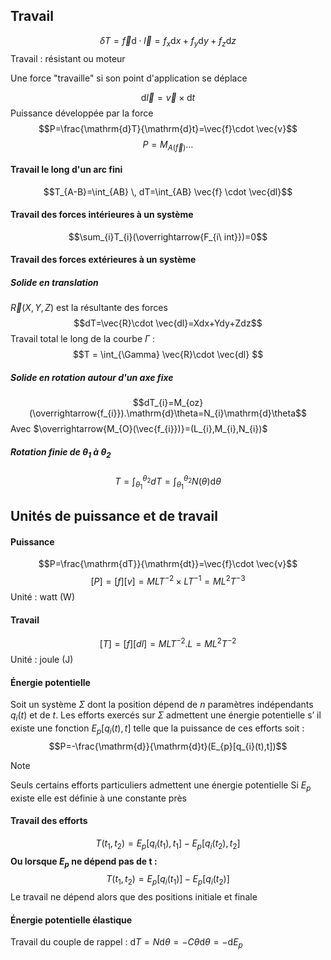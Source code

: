 ## Travail
$$\delta T=\vec{f}\mathrm{d}\cdot\vec{l}=f_{x}\mathrm{d}x+f_{y}\mathrm{d}y+f_{z}\mathrm{d}z$$
Travail : résistant ou moteur

Une force "travaille" si son point d'application se déplace

$$\mathrm{d}\vec{l}=\vec{v}\times\mathrm{d}t$$
Puissance développée par la force
$$P=\frac{\mathrm{d}T}{\mathrm{d}t}=\vec{f}\cdot \vec{v}$$
$$P=M_{A(\vec{f})}\dots$$
#### Travail le long d'un arc fini
$$T_{A-B}=\int_{AB}  \, dT=\int_{AB} \vec{f} \cdot \vec{dl}$$

#### Travail des forces intérieures à un système
$$\sum_{i}T_{i}(\overrightarrow{F_{i\ int}})=0$$

#### Travail des forces extérieures à un système
##### Solide en translation
$\vec{R}(X,Y,Z)$ est la résultante des forces
$$dT=\vec{R}\cdot \vec{dl}=Xdx+Ydy+Zdz$$
Travail total le long de la courbe $\Gamma$ :
$$T = \int_{\Gamma} \vec{R}\cdot \vec{dl} $$
##### Solide en rotation autour d'un axe fixe
$$dT_{i}=M_{oz}(\overrightarrow{f_{i}}).\mathrm{d}\theta=N_{i}\mathrm{d}\theta$$
Avec $\overrightarrow{M_{O}(\vec{f_{i}})}=(L_{i},M_{i},N_{i})$

##### Rotation finie de $\theta_{1}$ à $\theta_{2}$
$$T=\int_{\theta_{1}}^{\theta_{2}} dT=\int_{\theta_{1}}^{\theta_{2}} N(\theta)\mathrm{d}\theta $$
## Unités de puissance et de travail
#### Puissance
$$P=\frac{\mathrm{dT}}{\mathrm{dt}}=\vec{f}\cdot \vec{v}$$
$$[P]=[f][v]=MLT^{-2}\times LT^{-1}=ML^{2}T^{-3}$$
Unité : watt (W)
#### Travail
$$[T]=[f][dl]=MLT^{-2}.L=ML^{2}T^{-2}$$
Unité : joule (J)

#### Énergie potentielle

Soit un système $\Sigma$ dont la position dépend de $n$ paramètres indépendants $q_{i}(t)$ et de $t$.
Les efforts exercés sur $\Sigma$ admettent une énergie
potentielle s’ il existe une fonction $E_{p}[q_{i}(t),t]$ telle que la puissance de ces efforts soit :
$$P=-\frac{\mathrm{d}}{\mathrm{d}t}(E_{p}[q_{i}(t),t])$$
>[!note]
>Seuls certains efforts particuliers admettent une énergie potentielle
>Si $E_{p}$ existe elle est définie à une constante près
#### Travail des efforts
$$T(t_{1},t_{2})=E_{p}[q_{i}(t_{1}),t_{1}]-E_{p}[q_{i}(t_{2}),t_{2}]$$
**Ou lorsque $E_{p}$ ne dépend pas de t :**
$$T(t_{1},t_{2})=E_{p}[q_{i}(t_{1})]-E_{p}[q_{i}(t_{2})]$$
Le travail ne dépend alors que des positions initiale et finale

#### Énergie potentielle élastique
Travail du couple de rappel : $\mathrm{d}T=N\mathrm{d}\theta=-C \theta\mathrm{d}\theta=-\mathrm{d}E_{p}$
